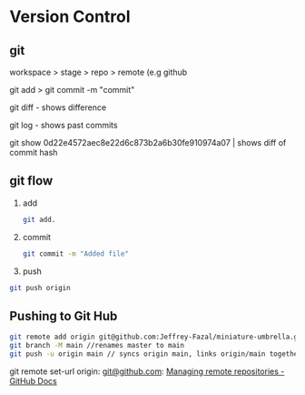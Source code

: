 # Version Control

## git

workspace > stage > repo > remote (e.g github

git add > git commit -m "commit"

git diff - shows difference

git log - shows past commits

git show 0d22e4572aec8e22d6c873b2a6b30fe910974a07 | shows diff of commit hash

## git flow

1. add
   
   ```bash
   git add.
   ```

2. commit
   
   ```bash
   git commit -m "Added file"
   ```

3. push

```bash
git push origin
```

## Pushing to Git Hub

```bash
git remote add origin git@github.com:Jeffrey-Fazal/miniature-umbrella.git // git can have many remotes 
git branch -M main //renames master to main
git push -u origin main // syncs origin main, links origin/main together so you can simply use git push
```

git remote set-url origin: [git@github.com](mailto:git@github.com): [Managing remote repositories - GitHub Docs](https://docs.github.com/en/get-started/getting-started-with-git/managing-remote-repositories)
